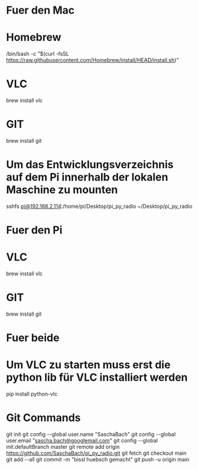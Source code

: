 # Fuer den Mac
# Homebrew 
/bin/bash -c "$(curl -fsSL https://raw.githubusercontent.com/Homebrew/install/HEAD/install.sh)"
# VLC
brew install vlc
# GIT
brew install git
# Um das Entwicklungsverzeichnis auf dem Pi innerhalb der lokalen Maschine zu mounten
sshfs pi@192.168.2.114:/home/pi/Desktop/pi_py_radio ~/Desktop/pi_py_radio

# Fuer den Pi
# VLC
brew install vlc
# GIT
brew install git

# Fuer beide
# Um VLC zu starten muss erst die python lib für VLC installiert werden
pip install python-vlc


# Git Commands
git init
git config --global user.name "SaschaBach"
git config --global user.email "sascha.bach@googlemail.com"
git config --global init.defaultBranch master
git remote add origin https://github.com/SaschaBach/pi_py_radio.git
git fetch
git checkout main
git add --all
git commit -m "bissl huebsch gemacht"
git push -u origin main